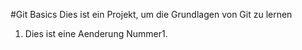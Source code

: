 #Git Basics
Dies ist ein Projekt, um die Grundlagen von Git zu lernen

1. Dies ist eine Aenderung Nummer1.
